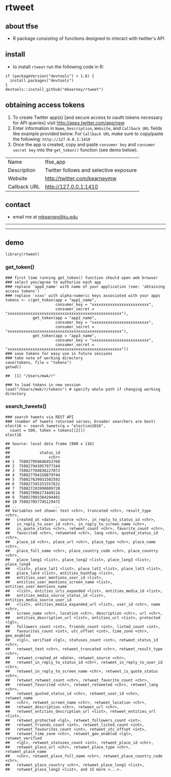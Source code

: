 # rtweet

## about tfse
- R package consisting of functions designed to interact with twitter's API

## install
- to install `rtweet` run the following code in R:
```{r}
if (packageVersion("devtools") < 1.6) {
  install.packages("devtools")
}
devtools::install_github("mkearney/rtweet")
```

## obtaining access tokens
1. To create Twitter app(s) [and secure access to oauth tokens necessary for API queries]
visit http://apps.twitter.com/app/new
2. Enter information in `Name`, `Description`, `Website`, and `Callback URL` 
fields like example provided below. For `Callback URL` make sure to copy/paste 
the following: `http://127.0.0.1:1410`
3. Once the app is created, copy and paste `consumer key` and `consumer secret key` 
into the `get_token()` function (see demo below).

|                 |                                         |
|-----------------|-----------------------------------------|
| Name            | tfse_app                                |
| Description     | Twitter follows and selective exposure  |
| Website         | http://twitter.com/kearneymw            |
| Callback URL    | http://127.0.0.1:1410                   |

## contact
- email me at mkearney@ku.edu

----------------------------------------
----------------------------------------


## demo
```{r}
library(rtweet)
```

### get_token()
```{r, echo = TRUE, eval = FALSE}
### first time running get_token() function should open web browser 
### select yes/agree to authorize each app
### replace 'appX_name' with name of your application (see: 'obtaining access tokens')
### replace 'xxxx' with alpha-numeric keys associated with your apps
tokens <- c(get_token(app = "app1_name",
                      consumer_key = "xxxxxxxxxxxxxxxxxxxxxxxxx",
                      consumer_secret = "xxxxxxxxxxxxxxxxxxxxxxxxxxxxxxxxxxxxxxxxxxxxxxxxxx"),
            get_token(app = "app2_name",
                      consumer_key = "xxxxxxxxxxxxxxxxxxxxxxxxx",
                      consumer_secret = "xxxxxxxxxxxxxxxxxxxxxxxxxxxxxxxxxxxxxxxxxxxxxxxxxx"),
            get_token(app = "app3_name",
                      consumer_key = "xxxxxxxxxxxxxxxxxxxxxxxxx",
                      consumer_secret = "xxxxxxxxxxxxxxxxxxxxxxxxxxxxxxxxxxxxxxxxxxxxxxxxxx"))
### save tokens for easy use in future sessions
### take note of working directory
save(tokens, file = "tokens")
getwd()
```

```
##  [1] "/Users/mwk/r"
```

```{r, echo = TRUE, eval = FALSE}
### to load tokens in new session
load("/Users/mwk/r/tokens") # specify whole path if changing working directory
```

### search_tweets()
```{r, echo = TRUE, eval = FALSE}
### search tweets via REST API
### (number of tweets returned varies; broader searchers are best)
elect16 <- search_tweets(q = "election2016",
  count = 500, token = tokens[[2]])
elect16
```

```
## Source: local data frame [900 x 116]
## 
##             status_id
##                 <chr>
## 1  750027959646453760
## 2  750027943057977344
## 3  750027784836227072
## 4  750027704158879744
## 5  750027639931502592
## 6  750027345151557632
## 7  750027283990089728
## 8  750027096173449216
## 9  750027093384294401
## 10 750027057745129472
## ..                ...
## Variables not shown: text <chr>, truncated <chr>, result_type <chr>,
##   created_at <date>, source <chr>, in_reply_to_status_id <chr>,
##   in_reply_to_user_id <chr>, in_reply_to_screen_name <chr>,
##   is_quote_status <chr>, retweet_count <chr>, favorite_count <chr>,
##   favorited <chr>, retweeted <chr>, lang <chr>, quoted_status_id <chr>,
##   place_id <chr>, place_url <chr>, place_type <chr>, place_name <chr>,
##   place_full_name <chr>, place_country_code <chr>, place_country <chr>,
##   place_long1 <list>, place_long2 <list>, place_long3 <list>, place_long4
##   <list>, place_lat1 <list>, place_lat2 <list>, place_lat3 <list>,
##   place_lat4 <list>, entities_hashtag <list>,
##   entities_user_mentions_user_id <list>,
##   entities_user_mentions_screen_name <list>, entities_user_mentions_name
##   <list>, entities_urls_expanded <list>, entities_media_id <list>,
##   entities_media_source_status_id <list>, entities_media_source_user_id
##   <list>, entities_media_expanded_url <list>, user_id <chr>, name <chr>,
##   screen_name <chr>, location <chr>, description <chr>, url <chr>,
##   entities_description_url <list>, entities_url <list>, protected <lgl>,
##   followers_count <int>, friends_count <int>, listed_count <int>,
##   favourites_count <int>, utc_offset <int>, time_zone <chr>, geo_enabled
##   <lgl>, verified <lgl>, statuses_count <int>, retweet_status_id <chr>,
##   retweet_text <chr>, retweet_truncated <chr>, retweet_result_type <chr>,
##   retweet_created_at <date>, retweet_source <chr>,
##   retweet_in_reply_to_status_id <chr>, retweet_in_reply_to_user_id <chr>,
##   retweet_in_reply_to_screen_name <chr>, retweet_is_quote_status <chr>,
##   retweet_retweet_count <chr>, retweet_favorite_count <chr>,
##   retweet_favorited <chr>, retweet_retweeted <chr>, retweet_lang <chr>,
##   retweet_quoted_status_id <chr>, retweet_user_id <chr>, retweet_name
##   <chr>, retweet_screen_name <chr>, retweet_location <chr>,
##   retweet_description <chr>, retweet_url <chr>,
##   retweet_entities_description_url <list>, retweet_entities_url <list>,
##   retweet_protected <lgl>, retweet_followers_count <int>,
##   retweet_friends_count <int>, retweet_listed_count <int>,
##   retweet_favourites_count <int>, retweet_utc_offset <int>,
##   retweet_time_zone <chr>, retweet_geo_enabled <lgl>, retweet_verified
##   <lgl>, retweet_statuses_count <int>, retweet_place_id <chr>,
##   retweet_place_url <chr>, retweet_place_type <chr>, retweet_place_name
##   <chr>, retweet_place_full_name <chr>, retweet_place_country_code <chr>,
##   retweet_place_country <chr>, retweet_place_long1 <list>,
##   retweet_place_long2 <list>, and 15 more <...>.
```

